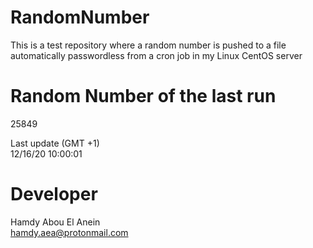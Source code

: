# RandomNumber    
This is a test repository where a random number is pushed to a file automatically passwordless from a cron job in my Linux CentOS server    
# Random Number of the last run   
25849
      
Last update (GMT +1)    
12/16/20 10:00:01
# Developer    
Hamdy Abou El Anein   
hamdy.aea@protonmail.com
